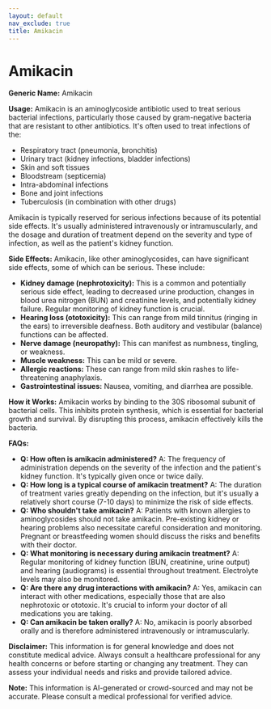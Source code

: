 ```yaml
---
layout: default
nav_exclude: true
title: Amikacin
---
```


# Amikacin

**Generic Name:** Amikacin

**Usage:** Amikacin is an aminoglycoside antibiotic used to treat serious bacterial infections, particularly those caused by gram-negative bacteria that are resistant to other antibiotics.  It's often used to treat infections of the:

* Respiratory tract (pneumonia, bronchitis)
* Urinary tract (kidney infections, bladder infections)
* Skin and soft tissues
* Bloodstream (septicemia)
* Intra-abdominal infections
* Bone and joint infections
* Tuberculosis (in combination with other drugs)


Amikacin is typically reserved for serious infections because of its potential side effects.  It's usually administered intravenously or intramuscularly, and the dosage and duration of treatment depend on the severity and type of infection, as well as the patient's kidney function.


**Side Effects:**  Amikacin, like other aminoglycosides, can have significant side effects, some of which can be serious. These include:

* **Kidney damage (nephrotoxicity):** This is a common and potentially serious side effect, leading to decreased urine production, changes in blood urea nitrogen (BUN) and creatinine levels, and potentially kidney failure.  Regular monitoring of kidney function is crucial.
* **Hearing loss (ototoxicity):**  This can range from mild tinnitus (ringing in the ears) to irreversible deafness.  Both auditory and vestibular (balance) functions can be affected.
* **Nerve damage (neuropathy):**  This can manifest as numbness, tingling, or weakness.
* **Muscle weakness:**  This can be mild or severe.
* **Allergic reactions:** These can range from mild skin rashes to life-threatening anaphylaxis.
* **Gastrointestinal issues:** Nausea, vomiting, and diarrhea are possible.


**How it Works:** Amikacin works by binding to the 30S ribosomal subunit of bacterial cells. This inhibits protein synthesis, which is essential for bacterial growth and survival.  By disrupting this process, amikacin effectively kills the bacteria.


**FAQs:**

* **Q: How often is amikacin administered?** A: The frequency of administration depends on the severity of the infection and the patient's kidney function. It's typically given once or twice daily.
* **Q: How long is a typical course of amikacin treatment?** A: The duration of treatment varies greatly depending on the infection, but it's usually a relatively short course (7-10 days) to minimize the risk of side effects.
* **Q: Who shouldn't take amikacin?** A: Patients with known allergies to aminoglycosides should not take amikacin.  Pre-existing kidney or hearing problems also necessitate careful consideration and monitoring.  Pregnant or breastfeeding women should discuss the risks and benefits with their doctor.
* **Q: What monitoring is necessary during amikacin treatment?** A: Regular monitoring of kidney function (BUN, creatinine, urine output) and hearing (audiograms) is essential throughout treatment.  Electrolyte levels may also be monitored.
* **Q: Are there any drug interactions with amikacin?** A: Yes, amikacin can interact with other medications, especially those that are also nephrotoxic or ototoxic.  It's crucial to inform your doctor of all medications you are taking.
* **Q: Can amikacin be taken orally?** A: No, amikacin is poorly absorbed orally and is therefore administered intravenously or intramuscularly.


**Disclaimer:** This information is for general knowledge and does not constitute medical advice.  Always consult a healthcare professional for any health concerns or before starting or changing any treatment.  They can assess your individual needs and risks and provide tailored advice.


**Note:** This information is AI-generated or crowd-sourced and may not be accurate. Please consult a medical professional for verified advice.